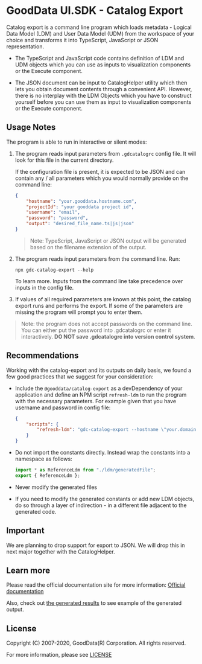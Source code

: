 # GoodData UI.SDK - Catalog Export

Catalog export is a command line program which loads metadata - Logical Data Model (LDM) and User Data Model (UDM)
from the workspace of your choice and transforms it into TypeScript, JavaScript or JSON representation.

-   The TypeScript and JavaScript code contains definition of LDM and UDM objects which you can use as inputs to
    visualization components or the Execute component.

-   The JSON document can be input to CatalogHelper utility which then lets you obtain document contents through
    a convenient API. However, there is no interplay with the LDM Objects which you have to construct yourself before
    you can use them as input to visualization components or the Execute component.

## Usage Notes

The program is able to run in interactive or silent modes:

1.  The program reads input parameters from `.gdcatalogrc` config file. It will look for this file in the current directory.

    If the configuration file is present, it is expected to be JSON and can contain any / all parameters which you would normally provide on the command line:

    ```json
    {
        "hostname": "your.gooddata.hostname.com",
        "projectId": "your gooddata project id",
        "username": "email",
        "password": "password",
        "output": "desired_file_name.ts|js|json"
    }
    ```

    > Note: TypeScript, JavaScript or JSON output will be generated based on the filename extension of the output.

2.  The program reads input parameters from the command line. Run:

    `npx gdc-catalog-export --help`

    To learn more. Inputs from the command line take precedence over inputs in the config file.

3.  If values of all required parameters are known at this point, the catalog export runs and performs the export.
    If some of the parameters are missing the program will prompt you to enter them.

> Note: the program does not accept passwords on the command line.
> You can either put the password into .gdcatalogrc or enter it interactively.
> **DO NOT save .gdcatalogrc into version control system**.

## Recommendations

Working with the catalog-export and its outputs on daily basis, we found a few good practices that we suggest for
your consideration:

-   Include the `@gooddata/catalog-export` as a devDependency of your application and define an NPM script `refresh-ldm`
    to run the program with the necessary parameters. For example given that you have username and password in
    config file:

    ```json
    {
        "scripts": {
            "refresh-ldm": "gdc-catalog-export --hostname \"your.domain.gooddata.com\" --projectId \"yourProjectId\" --output \"catalog.ts\""
        }
    }
    ```

-   Do not import the constants directly. Instead wrap the constants into a namespace as follows:

    ```typescript
    import * as ReferenceLdm from "./ldm/generatedFile";
    export { ReferenceLdm };
    ```

-   Never modify the generated files

-   If you need to modify the generated constants or add new LDM objects, do so through a layer of indirection -
    in a different file adjacent to the generated code.

## Important

We are planning to drop support for export to JSON. We will drop this in next major together with the CatalogHelper.

## Learn more

Please read the official documentation site for more information:
[Official documentation](https://sdk.gooddata.com/gooddata-ui/docs/gdc_catalog_export.html)

Also, check out [the generated results](../reference-workspace/src/ldm/full.ts) to see example of the
generated output.

## License

Copyright (C) 2007-2020, GoodData(R) Corporation. All rights reserved.

For more information, please see [LICENSE](https://github.com/gooddata/gooddata-ui-sdk/blob/master/tools/catalog-export/LICENSE)
